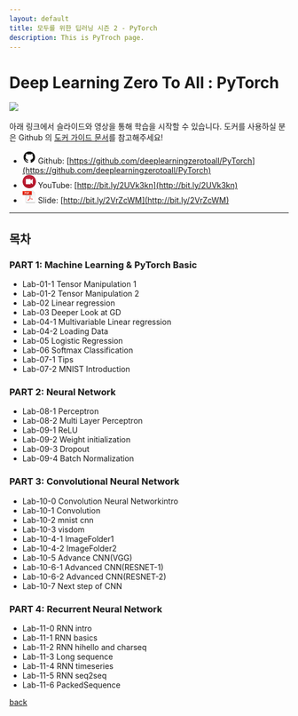 ```yaml
---
layout: default
title: 모두를 위한 딥러닝 시즌 2 - PyTorch
description: This is PyTroch page.
---
```


# Deep Learning Zero To All : PyTorch

<img src="https://pytorch.org/assets/images/logo-dark.svg" width="30%">

아래 링크에서 슬라이드와 영상을 통해 학습을 시작할 수 있습니다. 도커를 사용하실 분은 Github 의 [도커 가이드 문서](https://github.com/deeplearningzerotoall/PyTorch/blob/master/docker_user_guide.md)를 참고해주세요!

- ![](assets/github.png) Github: [https://github.com/deeplearningzerotoall/PyTorch](https://github.com/deeplearningzerotoall/PyTorch)
- ![](assets/video.png) YouTube: [http://bit.ly/2UVk3kn](http://bit.ly/2UVk3kn)
- ![](assets/pdf.png) Slide: [http://bit.ly/2VrZcWM](http://bit.ly/2VrZcWM)

---

## 목차

### PART 1: Machine Learning & PyTorch Basic

- Lab-01-1 Tensor Manipulation 1
- Lab-01-2 Tensor Manipulation 2
- Lab-02 Linear regression
- Lab-03 Deeper Look at GD
- Lab-04-1 Multivariable Linear regression
- Lab-04-2 Loading Data
- Lab-05 Logistic Regression
- Lab-06 Softmax Classification
- Lab-07-1 Tips
- Lab-07-2 MNIST Introduction

### PART 2: Neural Network

- Lab-08-1 Perceptron
- Lab-08-2 Multi Layer Perceptron
- Lab-09-1 ReLU
- Lab-09-2 Weight initialization
- Lab-09-3 Dropout
- Lab-09-4 Batch Normalization

### PART 3: Convolutional Neural Network

- Lab-10-0 Convolution Neural Networkintro
- Lab-10-1 Convolution
- Lab-10-2 mnist cnn
- Lab-10-3 visdom
- Lab-10-4-1 ImageFolder1
- Lab-10-4-2 ImageFolder2
- Lab-10-5 Advance CNN(VGG)
- Lab-10-6-1 Advanced CNN(RESNET-1)
- Lab-10-6-2 Advanced CNN(RESNET-2)
- Lab-10-7 Next step of CNN

### PART 4: Recurrent Neural Network

- Lab-11-0 RNN intro
- Lab-11-1 RNN basics
- Lab-11-2 RNN hihello and charseq
- Lab-11-3 Long sequence
- Lab-11-4 RNN timeseries
- Lab-11-5 RNN seq2seq
- Lab-11-6 PackedSequence

[back](./)
